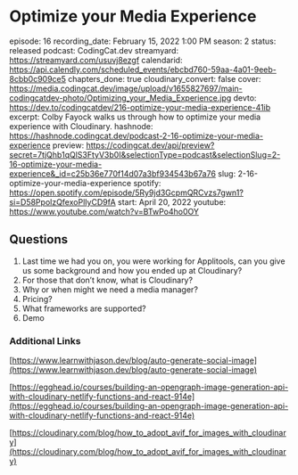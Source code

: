 # Optimize your Media Experience

episode: 16
recording_date: February 15, 2022 1:00 PM
season: 2
status: released
podcast: CodingCat.dev
streamyard: https://streamyard.com/usuvj8ezgf
calendarid: https://api.calendly.com/scheduled_events/ebcbd760-59aa-4a01-9eeb-8cbb0c909ce5
chapters_done: true
cloudinary_convert: false
cover: https://media.codingcat.dev/image/upload/v1655827697/main-codingcatdev-photo/Optimizing_your_Media_Experience.jpg
devto: https://dev.to/codingcatdev/216-optimize-your-media-experience-41ib
excerpt: Colby Fayock walks us through how to optimize your media experience with Cloudinary.
hashnode: https://hashnode.codingcat.dev/podcast-2-16-optimize-your-media-experience
preview: https://codingcat.dev/api/preview?secret=7tjQhb1qQlS3FtyV3b0I&selectionType=podcast&selectionSlug=2-16-optimize-your-media-experience&_id=c25b36e770f14d07a3bf934543b67a76
slug: 2-16-optimize-your-media-experience
spotify: https://open.spotify.com/episode/5Ry9jd3GcpmQRCvzs7gwn1?si=D58PpolzQfexoPlIyCD9fA
start: April 20, 2022
youtube: https://www.youtube.com/watch?v=BTwPo4ho0OY

## Questions

1. Last time we had you on, you were working for Applitools, can you give us some background and how you ended up at Cloudinary?
2. For those that don’t know, what is Cloudinary?
3. Why or when might we need a media manager?
4. Pricing?
5. What frameworks are supported?
6. Demo

### Additional Links

[https://www.learnwithjason.dev/blog/auto-generate-social-image](https://www.learnwithjason.dev/blog/auto-generate-social-image)

[https://egghead.io/courses/building-an-opengraph-image-generation-api-with-cloudinary-netlify-functions-and-react-914e](https://egghead.io/courses/building-an-opengraph-image-generation-api-with-cloudinary-netlify-functions-and-react-914e)

[https://cloudinary.com/blog/how_to_adopt_avif_for_images_with_cloudinary](https://cloudinary.com/blog/how_to_adopt_avif_for_images_with_cloudinary)